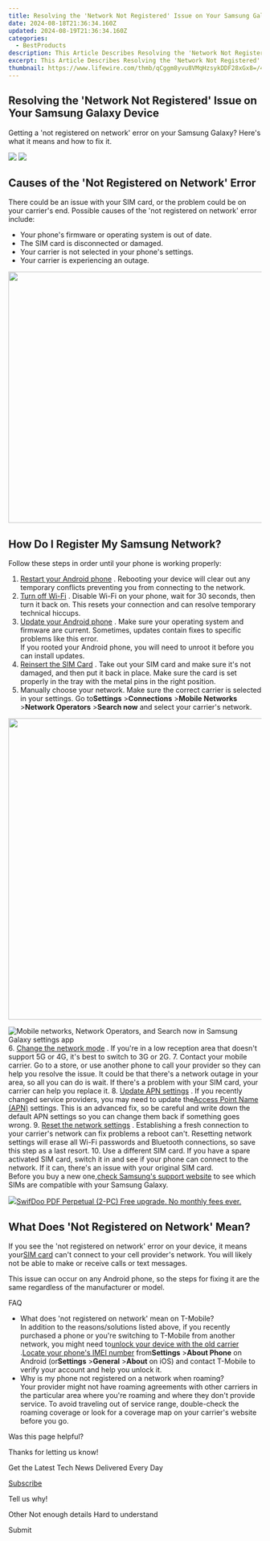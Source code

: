 ```yaml
---
title: Resolving the 'Network Not Registered' Issue on Your Samsung Galaxy Device
date: 2024-08-18T21:36:34.160Z
updated: 2024-08-19T21:36:34.160Z
categories:
  - BestProducts
description: This Article Describes Resolving the 'Network Not Registered' Issue on Your Samsung Galaxy Device
excerpt: This Article Describes Resolving the 'Network Not Registered' Issue on Your Samsung Galaxy Device
thumbnail: https://www.lifewire.com/thmb/qCggm8yvu8VMqHzsykDDF28xGx8=/400x300/filters:no_upscale():max_bytes(150000):strip_icc():format(webp)/samsung-galaxy-s7-edge-on-display-a87fce824da3474681e6c170a496c568.jpg
---
```


## Resolving the 'Network Not Registered' Issue on Your Samsung Galaxy Device
 Getting a 'not registered on network' error on your Samsung Galaxy? Here's what it means and how to fix it.

<!-- affiliate ads begin -->
<a href="https://shop.manycam.com/order/checkout.php?PRODS=17727588&QTY=1&AFFILIATE=108875&CART=1"><img src="https://secure.avangate.com/images/merchant/8230bea7d54bcdf99cdfe85cb07313d5/mcaffbanner600x500.png" border="0"></a>
<a href="https://shop.manycam.com/order/checkout.php?PRODS=17727588&QTY=1&AFFILIATE=108875&CART=1"><img src="https://secure.avangate.com/images/merchant/8230bea7d54bcdf99cdfe85cb07313d5/Affiliates_300x250px_valentinesday.png" border="0"></a>
<!-- affiliate ads end -->
## Causes of the 'Not Registered on Network' Error

 There could be an issue with your SIM card, or the problem could be on your carrier's end. Possible causes of the 'not registered on network' error include:

* Your phone's firmware or operating system is out of date.
* The SIM card is disconnected or damaged.
* Your carrier is not selected in your phone's settings.
* Your carrier is experiencing an outage.

<!-- affiliate ads begin -->
<a href="https://appsumo.8odi.net/c/5597632/2087407/7443" target="_top" id="2087407"><img src="//a.impactradius-go.com/display-ad/7443-2087407" border="0" alt="" width="600" height="500"/></a><img height="0" width="0" src="https://appsumo.8odi.net/i/5597632/2087407/7443" style="position:absolute;visibility:hidden;" border="0" />
<!-- affiliate ads end -->
## How Do I Register My Samsung Network?

 Follow these steps in order until your phone is working properly:

1. [Restart your Android phone](https://www.lifewire.com/reboot-android-smartphone-or-tablet-4127180) . Rebooting your device will clear out any temporary conflicts preventing you from connecting to the network.
2. [Turn off Wi-Fi](https://www.lifewire.com/when-and-how-to-turn-off-wifi-818302) . Disable Wi-Fi on your phone, wait for 30 seconds, then turn it back on. This resets your connection and can resolve temporary technical hiccups.
3. [Update your Android phone](https://www.lifewire.com/update-your-android-os-121662) . Make sure your operating system and firmware are current. Sometimes, updates contain fixes to specific problems like this error.  
 If you rooted your Android phone, you will need to unroot it before you can install updates.
4. [Reinsert the SIM Card](https://www.lifewire.com/insert-sim-card-into-smartphone-4777486) . Take out your SIM card and make sure it's not damaged, and then put it back in place. Make sure the card is set properly in the tray with the metal pins in the right position.
5. Manually choose your network. Make sure the correct carrier is selected in your settings. Go to**Settings** \>**Connections** \>**Mobile Networks** \>**Network Operators** \>**Search now** and select your carrier's network.  
<!-- affiliate ads begin -->
<a href="https://appsumo.8odi.net/c/5597632/2082532/7443" target="_top" id="2082532"><img src="//a.impactradius-go.com/display-ad/7443-2082532" border="0" alt="" width="1200" height="600"/></a><img height="0" width="0" src="https://appsumo.8odi.net/i/5597632/2082532/7443" style="position:absolute;visibility:hidden;" border="0" />
<!-- affiliate ads end -->
![Mobile networks, Network Operators, and Search now in Samsung Galaxy settings app](https://www.lifewire.com/thmb/kjgxz9a9Lev3sRUWKhiFHROrnqQ=/1500x0/filters:no_upscale():max_bytes(150000):strip_icc():format(webp)/001_fix-not-registered-on-network-error-samsung-galaxy-5188191-ddeafe71fea2439dafd8fec9063732d8.jpg)
6. [Change the network mode](https://www.lifewire.com/turn-off-5g-on-samsung-s20-5188203) . If you're in a low reception area that doesn't support 5G or 4G, it's best to switch to 3G or 2G.
7. Contact your mobile carrier. Go to a store, or use another phone to call your provider so they can help you resolve the issue. It could be that there's a network outage in your area, so all you can do is wait. If there's a problem with your SIM card, your carrier can help you replace it.
8. [Update APN settings](https://www.lifewire.com/how-to-change-apn-settings-on-your-mobile-device-2377931) . If you recently changed service providers, you may need to update the[Access Point Name (APN)](https://www.lifewire.com/what-is-apn-access-point-name-2377408) settings. This is an advanced fix, so be careful and write down the default APN settings so you can change them back if something goes wrong.
9. [Reset the network settings](https://help.republicwireless.com/hc/articles/115012387128-How-to-Reset-Network-Settings-on-Samsung-Galaxy-Phones-on-Android-7-0-or-Higher) . Establishing a fresh connection to your carrier's network can fix problems a reboot can't. Resetting network settings will erase all Wi-Fi passwords and Bluetooth connections, so save this step as a last resort.
10. Use a different SIM card. If you have a spare activated SIM card, switch it in and see if your phone can connect to the network. If it can, there's an issue with your original SIM card.  
 Before you buy a new one,[check Samsung's support website](https://shop-links.co/link/?exclusive=1&publisher_slug=itechdaily19598&url=https%3A%2F%2Fwww.samsung.com%2Fus%2Fsupport%2F) to see which SIMs are compatible with your Samsung Galaxy.

<!-- affiliate ads begin -->
<a href="https://purchase.swifdoo.com/order/checkout.php?PRODS=38709260&QTY=1&AFFILIATE=108875&CART=1"><img src="https://secure.avangate.com/images/merchant/8b932759a5a04ddb34bf79e3f9072e4b/products/Product%20box%20white-1024x1024.png" border="0">SwifDoo PDF Perpetual (2-PC)  Free upgrade. No monthly fees ever. </a>
<!-- affiliate ads end -->
## What Does 'Not Registered on Network' Mean?

 If you see the 'not registered on network' error on your device, it means your[SIM card](https://www.lifewire.com/what-are-sim-cards-577532) can't connect to your cell provider's network. You will likely not be able to make or receive calls or text messages.

 This issue can occur on any Android phone, so the steps for fixing it are the same regardless of the manufacturer or model.

 FAQ

* What does 'not registered on network' mean on T-Mobile?  
 In addition to the reasons/solutions listed above, if you recently purchased a phone or you're switching to T-Mobile from another network, you might need to[unlock your device with the old carrier](https://www.lifewire.com/how-to-use-unlocked-cell-phone-579611) .[Locate your phone's IMEI number](https://www.lifewire.com/how-to-find-your-phones-imei-or-meid-number-2377713) from**Settings** \>**About Phone** on Android (or**Settings** \>**General** \>**About** on iOS) and contact T-Mobile to verify your account and help you unlock it.
* Why is my phone not registered on a network when roaming?  
 Your provider might not have roaming agreements with other carriers in the particular area where you're roaming and where they don't provide service. To avoid traveling out of service range, double-check the roaming coverage or look for a coverage map on your carrier's website before you go.

Was this page helpful?

Thanks for letting us know!

 Get the Latest Tech News Delivered Every Day

[Subscribe](https://www.lifewire.com/#)

Tell us why!

 Other  Not enough details  Hard to understand

 Submit

<ins class="adsbygoogle"
     style="display:block"
     data-ad-format="autorelaxed"
     data-ad-client="ca-pub-7571918770474297"
     data-ad-slot="1223367746"></ins>



<ins class="adsbygoogle"
     style="display:block"
     data-ad-client="ca-pub-7571918770474297"
     data-ad-slot="8358498916"
     data-ad-format="auto"
     data-full-width-responsive="true"></ins>


